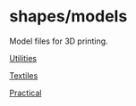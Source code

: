 # shapes/models
Model files for 3D printing.

[Utilities](./utilities/README.md)  

[Textiles](./textiles/README.md)  

[Practical](./practical/README.md)  